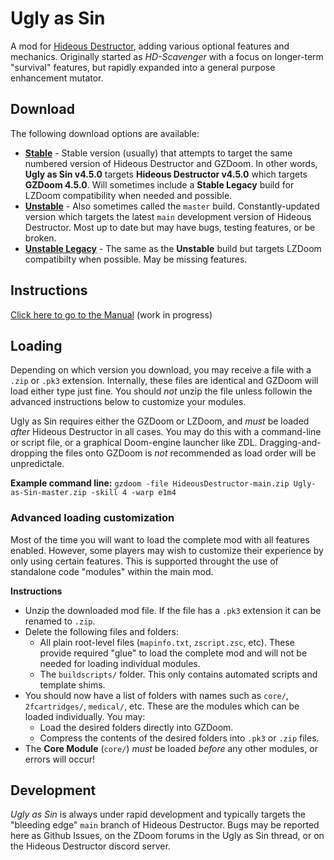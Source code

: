 # Ugly as Sin

A mod for [Hideous Destructor](https://codeberg.org/mc776/HideousDestructor), adding various optional features and mechanics. Originally started as *HD-Scavenger* with a focus on longer-term "survival" features, but rapidly expanded into a general purpose enhancement mutator.

## Download

The following download options are available:

* [**Stable**](https://github.com/caligari87/Ugly-as-Sin/releases/latest) - Stable version (usually) that attempts to target the same numbered version of Hideous Destructor and GZDoom. In other words, **Ugly as Sin v4.5.0** targets **Hideous Destructor v4.5.0** which targets **GZDoom 4.5.0**. Will sometimes include a **Stable Legacy** build for LZDoom compatibility when needed and possible.
* [**Unstable**](https://github.com/caligari87/Ugly-as-Sin/archive/master.zip) - Also sometimes called the `master` build. Constantly-updated version which targets the latest `main` development version of Hideous Destructor. Most up to date but may have bugs, testing features, or be broken.
* [**Unstable Legacy**](https://github.com/caligari87/Ugly-as-Sin/archive/refs/heads/legacy.zip) - The same as the **Unstable** build but targets LZDoom compatibilty when possible. May be missing features.

## Instructions

[Click here to go to the Manual](./manual/contents.md) (work in progress)

## Loading

Depending on which version you download, you may receive a file with a `.zip` or `.pk3` extension. Internally, these files are identical and GZDoom will load either type just fine. You should *not* unzip the file unless followin the advanced instructions below to customize your modules.

Ugly as Sin requires either the GZDoom or LZDoom, and *must* be loaded *after* Hideous Destructor in all cases. You may do this with a command-line or script file, or a graphical Doom-engine launcher like ZDL. Dragging-and-dropping the files onto GZDoom is *not* recommended as load order will be unpredictale.

**Example command line:**
```gzdoom -file HideousDestructor-main.zip Ugly-as-Sin-master.zip -skill 4 -warp e1m4```

### Advanced loading customization

Most of the time you will want to load the complete mod with all features enabled. However, some players may wish to customize their experience by only using certain features. This is supported throught the use of standalone code "modules" within the main mod.

**Instructions**

* Unzip the downloaded mod file. If the file has a `.pk3` extension it can be renamed to `.zip`.
* Delete the following files and folders:
  * All plain root-level files (`mapinfo.txt`, `zscript.zsc`, etc). These provide required "glue" to load the complete mod and will not be needed for loading individual modules.
  * The `buildscripts/` folder. This only contains automated scripts and template shims.
* You should now have a list of folders with names such as `core/`, `2fcartridges/`, `medical/`, etc. These are the modules which can be loaded individually. You may:
  * Load the desired folders directly into GZDoom.
  * Compress the contents of the desired folders into `.pk3` or `.zip` files.
* The **Core Module** (`core/`) *must* be loaded *before* any other modules, or errors will occur!

## Development

*Ugly as Sin* is always under rapid development and typically targets the "bleeding edge" `main` branch of Hideous Destructor. Bugs may be reported here as Github Issues, on the ZDoom forums in the Ugly as Sin thread, or on the Hideous Destructor discord server.
